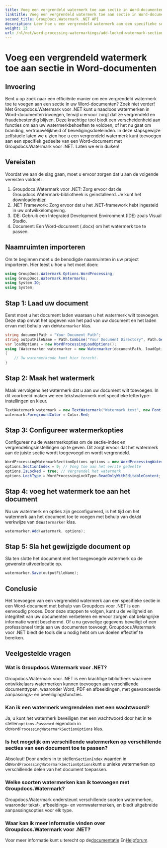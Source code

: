 ```yaml
---
title: Voeg een vergrendeld watermerk toe aan sectie in Word-documenten
linktitle: Voeg een vergrendeld watermerk toe aan sectie in Word-documenten
second_title: GroupDocs.Watermark .NET API
description: Leer hoe u een vergrendeld watermerk aan een specifieke sectie in Word-documenten kunt toevoegen met behulp van Groupdocs voor .NET met deze uitgebreide stapsgewijze handleiding.
weight: 13
url: /nl/net/word-processing-watermarkings/add-locked-watermark-section-word-docs/
---
```


# Voeg een vergrendeld watermerk toe aan sectie in Word-documenten

## Invoering
Bent u op zoek naar een efficiënte manier om een vergrendeld watermerk toe te voegen aan een sectie in uw Word-documenten? Zoek niet verder! Met Groupdocs.Watermark voor .NET kunt u naadloos watermerken in Word-documenten invoegen, terwijl u ervoor zorgt dat ze vergrendeld en fraudebestendig blijven. Deze krachtige tool biedt een verscheidenheid aan functies om aan uw watermerkbehoeften te voldoen, of het nu gaat om branding, vertrouwelijkheid of beveiligingsdoeleinden. In deze stapsgewijze zelfstudie laten we u zien hoe u een vergrendeld watermerk kunt toevoegen aan een specifiek gedeelte van een Word-document met Groupdocs.Watermark voor .NET. Laten we erin duiken!
## Vereisten
Voordat we aan de slag gaan, moet u ervoor zorgen dat u aan de volgende vereisten voldoet:
1.  Groupdocs.Watermark voor .NET: Zorg ervoor dat de Groupdocs.Watermark-bibliotheek is geïnstalleerd. Je kunt het downloaden[hier](https://releases.groupdocs.com/Watermark/net/).
2. .NET Framework: Zorg ervoor dat u het .NET-framework hebt ingesteld in uw ontwikkelomgeving.
3. IDE: Gebruik een Integrated Development Environment (IDE) zoals Visual Studio.
4. Document: Een Word-document (.docx) om het watermerk toe te passen.
## Naamruimten importeren
Om te beginnen moet u de benodigde naamruimten in uw project importeren. Hier leest u hoe u het moet doen:
```csharp
using GroupDocs.Watermark.Options.WordProcessing;
using GroupDocs.Watermark.Watermarks;
using System.IO;
using System;
```
## Stap 1: Laad uw document
 Eerst moet u het document laden waaraan u het watermerk wilt toevoegen. Deze stap omvat het opgeven van het pad van uw document en het laden ervan met behulp van de`Watermarker` klas.
```csharp
string documentPath = "Your Document Path";
string outputFileName = Path.Combine("Your Document Directory", Path.GetFileName(documentPath));
var loadOptions = new WordProcessingLoadOptions();
using (Watermarker watermarker = new Watermarker(documentPath, loadOptions))
{
    // Uw watermerkcode komt hier terecht.
}
```
## Stap 2: Maak het watermerk
Maak vervolgens het watermerk dat u aan uw document wilt toevoegen. In dit voorbeeld maken we een tekstwatermerk met specifieke lettertype-instellingen en kleur.
```csharp
TextWatermark watermark = new TextWatermark("Watermark text", new Font("Arial", 19));
watermark.ForegroundColor = Color.Red;
```
## Stap 3: Configureer watermerkopties
Configureer nu de watermerkopties om de sectie-index en vergrendelingsinstellingen op te geven. Dit zorgt ervoor dat het watermerk aan de juiste sectie wordt toegevoegd en wordt vergrendeld.
```csharp
WordProcessingWatermarkSectionOptions options = new WordProcessingWatermarkSectionOptions();
options.SectionIndex = 0; // Voeg toe aan het eerste gedeelte
options.IsLocked = true; // Vergrendel het watermerk
options.LockType = WordProcessingLockType.ReadOnlyWithEditableContent; // Type slot
```
## Stap 4: voeg het watermerk toe aan het document
 Nu uw watermerk en opties zijn geconfigureerd, is het tijd om het watermerk aan het document toe te voegen met behulp van de`Add` werkwijze van de`Watermarker` klas.
```csharp
watermarker.Add(watermark, options);
```
## Stap 5: Sla het gewijzigde document op
Sla ten slotte het document met het toegevoegde watermerk op de gewenste uitvoerlocatie op.
```csharp
watermarker.Save(outputFileName);
```
## Conclusie
Het toevoegen van een vergrendeld watermerk aan een specifieke sectie in een Word-document met behulp van Groupdocs voor .NET is een eenvoudig proces. Door deze stappen te volgen, kunt u de veiligheid en integriteit van uw documenten verbeteren en ervoor zorgen dat belangrijke informatie wordt beschermd. Of u nu gevoelige gegevens beveiligt of een professioneel tintje aan uw documenten toevoegt, Groupdocs.Watermark voor .NET biedt de tools die u nodig hebt om uw doelen effectief te bereiken.
## Veelgestelde vragen
### Wat is Groupdocs.Watermark voor .NET?
Groupdocs.Watermark voor .NET is een krachtige bibliotheek waarmee ontwikkelaars watermerken kunnen toevoegen aan verschillende documenttypen, waaronder Word, PDF en afbeeldingen, met geavanceerde aanpassings- en beveiligingsfuncties.
### Kan ik een watermerk vergrendelen met een wachtwoord?
 Ja, u kunt het watermerk beveiligen met een wachtwoord door het in te stellen`options.Password` eigendom in de`WordProcessingWatermarkSectionOptions` klas.
### Is het mogelijk om verschillende watermerken op verschillende secties van een document toe te passen?
 Absoluut! Door anders in te stellen`SectionIndex` waarden in de`WordProcessingWatermarkSectionOptions`kunt u unieke watermerken op verschillende delen van het document toepassen.
### Welke soorten watermerken kan ik toevoegen met Groupdocs.Watermark?
Groupdocs.Watermark ondersteunt verschillende soorten watermerken, waaronder tekst-, afbeeldings- en vormwatermerken, en biedt uitgebreide aanpassingsopties voor elk type.
### Waar kan ik meer informatie vinden over Groupdocs.Watermark voor .NET?
 Voor meer informatie kunt u terecht op de[documentatie](https://tutorials.groupdocs.com/Watermark/net/) En[Helpforum](https://forum.groupdocs.com/c/watermark/19).